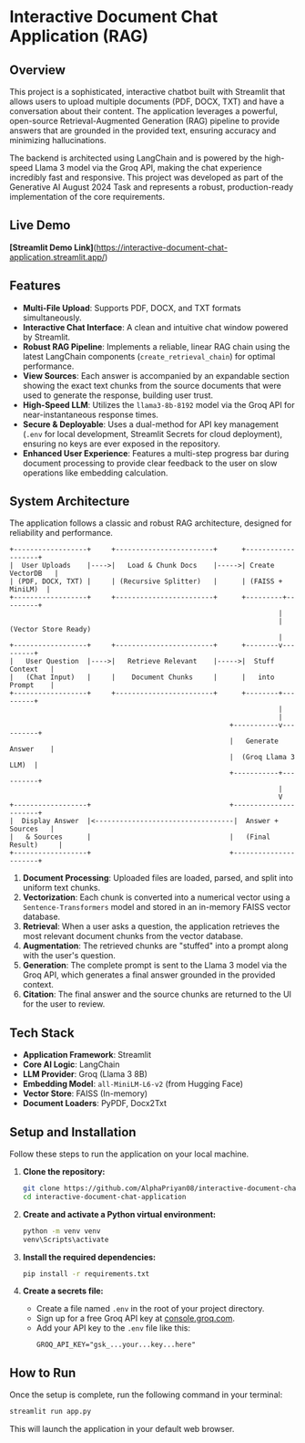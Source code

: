 # Interactive Document Chat Application (RAG)

## Overview

This project is a sophisticated, interactive chatbot built with Streamlit that allows users to upload multiple documents (PDF, DOCX, TXT) and have a conversation about their content. The application leverages a powerful, open-source Retrieval-Augmented Generation (RAG) pipeline to provide answers that are grounded in the provided text, ensuring accuracy and minimizing hallucinations.

The backend is architected using LangChain and is powered by the high-speed Llama 3 model via the Groq API, making the chat experience incredibly fast and responsive. This project was developed as part of the Generative AI August 2024 Task and represents a robust, production-ready implementation of the core requirements.

## Live Demo

**[Streamlit Demo Link]**(https://interactive-document-chat-application.streamlit.app/)

## Features

-   **Multi-File Upload**: Supports PDF, DOCX, and TXT formats simultaneously.
-   **Interactive Chat Interface**: A clean and intuitive chat window powered by Streamlit.
-   **Robust RAG Pipeline**: Implements a reliable, linear RAG chain using the latest LangChain components (`create_retrieval_chain`) for optimal performance.
-   **View Sources**: Each answer is accompanied by an expandable section showing the exact text chunks from the source documents that were used to generate the response, building user trust.
-   **High-Speed LLM**: Utilizes the `llama3-8b-8192` model via the Groq API for near-instantaneous response times.
-   **Secure & Deployable**: Uses a dual-method for API key management (`.env` for local development, Streamlit Secrets for cloud deployment), ensuring no keys are ever exposed in the repository.
-   **Enhanced User Experience**: Features a multi-step progress bar during document processing to provide clear feedback to the user on slow operations like embedding calculation.

## System Architecture

The application follows a classic and robust RAG architecture, designed for reliability and performance.

```plaintext
+------------------+     +------------------------+      +-------------------+
|  User Uploads    |---->|   Load & Chunk Docs    |----->| Create VectorDB   |
| (PDF, DOCX, TXT) |     | (Recursive Splitter)   |      | (FAISS + MiniLM)  |
+------------------+     +------------------------+      +---------+---------+
                                                                  |
                                                                  | (Vector Store Ready)
                                                                  |
+------------------+     +------------------------+      +--------v---------+
|   User Question  |---->|   Retrieve Relevant    |----->|  Stuff Context   |
|   (Chat Input)   |     |    Document Chunks     |      |   into Prompt    |
+------------------+     +------------------------+      +--------+---------+
                                                                  |
                                                                  |
                                                      +-----------v----------+
                                                      |   Generate Answer    |
                                                      |  (Groq Llama 3 LLM)  |
                                                      +-----------+----------+
                                                                  |
                                                                  V
+------------------+                                  +----------------------+
|  Display Answer  |<----------------------------------|  Answer + Sources   |
|   & Sources      |                                  |   (Final Result)     |
+------------------+                                  +----------------------+

```

1.  **Document Processing**: Uploaded files are loaded, parsed, and split into uniform text chunks.
2.  **Vectorization**: Each chunk is converted into a numerical vector using a `Sentence-Transformers` model and stored in an in-memory FAISS vector database.
3.  **Retrieval**: When a user asks a question, the application retrieves the most relevant document chunks from the vector database.
4.  **Augmentation**: The retrieved chunks are "stuffed" into a prompt along with the user's question.
5.  **Generation**: The complete prompt is sent to the Llama 3 model via the Groq API, which generates a final answer grounded in the provided context.
6.  **Citation**: The final answer and the source chunks are returned to the UI for the user to review.

## Tech Stack

-   **Application Framework**: Streamlit
-   **Core AI Logic**: LangChain
-   **LLM Provider**: Groq (Llama 3 8B)
-   **Embedding Model**: `all-MiniLM-L6-v2` (from Hugging Face)
-   **Vector Store**: FAISS (In-memory)
-   **Document Loaders**: PyPDF, Docx2Txt

## Setup and Installation

Follow these steps to run the application on your local machine.

1.  **Clone the repository:**
    ```bash
    git clone https://github.com/AlphaPriyan08/interactive-document-chat-application
    cd interactive-document-chat-application
    ```

2.  **Create and activate a Python virtual environment:**
    ```bash
    python -m venv venv
    venv\Scripts\activate
    ```

3.  **Install the required dependencies:**
    ```bash
    pip install -r requirements.txt
    ```

4.  **Create a secrets file:**
    -   Create a file named `.env` in the root of your project directory.
    -   Sign up for a free Groq API key at [console.groq.com](https://console.groq.com/).
    -   Add your API key to the `.env` file like this:
        ```
        GROQ_API_KEY="gsk_...your...key...here"
        ```

## How to Run

Once the setup is complete, run the following command in your terminal:

```bash
streamlit run app.py
```

This will launch the application in your default web browser.